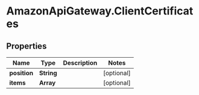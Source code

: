 # AmazonApiGateway.ClientCertificates

## Properties

Name | Type | Description | Notes
------------ | ------------- | ------------- | -------------
**position** | **String** |  | [optional] 
**items** | **Array** |  | [optional] 



